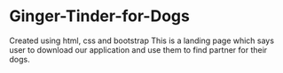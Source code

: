 # Ginger-Tinder-for-Dogs
Created using html, css and bootstrap 
This is a landing page which says user to download our application and use them to find partner for their dogs.

